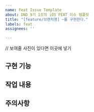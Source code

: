 ```yaml
---
name: Feat Issue Template
about: DND 9기 1조의 iOS FEAT 이슈 템플릿
title: "[feature/브랜치명] ~를 구현한다."
labels: feat
assignees: ''

---
```


// 보여줄 사진이 있다면 이곳에 넣기

## 구현 기능

## 작업 내용

## 주의사항
